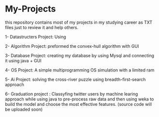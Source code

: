 # My-Projects
this repository contains most of my projects in my studying career as TXT files just to review it and help others.

1- Datastructers Project: Using 

2- Algorithm Project: preformed the convex-hull algorithm with GUI

3- Database Project: creating my database by using Mysql and connecting it using java + GUI 

4- OS Project: A simple multiprogramming OS simulation with a limited ram

5- Ai Project: solving the cross-river puzzle using breadth-first-search approach

6- Graduation project : Classyfing twitter users by machine learing approach while using java to pre-process raw data 
   and then using weka to build the model and choose the most effective features. (source code will be uploaded soon)

